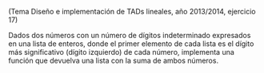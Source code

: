 (Tema Diseño e implementación de TADs lineales, año 2013/2014, ejercicio 17)

Dados dos números con un número de dígitos indeterminado expresados en una lista de enteros, donde el primer elemento de cada lista es el dígito más significativo (dígito izquierdo) de cada número, implementa una función que devuelva una lista con la suma de ambos números.
